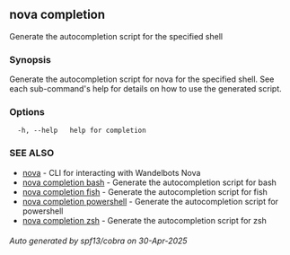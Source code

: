 ## nova completion

Generate the autocompletion script for the specified shell

### Synopsis

Generate the autocompletion script for nova for the specified shell.
See each sub-command's help for details on how to use the generated script.


### Options

```
  -h, --help   help for completion
```

### SEE ALSO

* [nova](nova.md)	 - CLI for interacting with Wandelbots Nova
* [nova completion bash](nova_completion_bash.md)	 - Generate the autocompletion script for bash
* [nova completion fish](nova_completion_fish.md)	 - Generate the autocompletion script for fish
* [nova completion powershell](nova_completion_powershell.md)	 - Generate the autocompletion script for powershell
* [nova completion zsh](nova_completion_zsh.md)	 - Generate the autocompletion script for zsh

###### Auto generated by spf13/cobra on 30-Apr-2025
